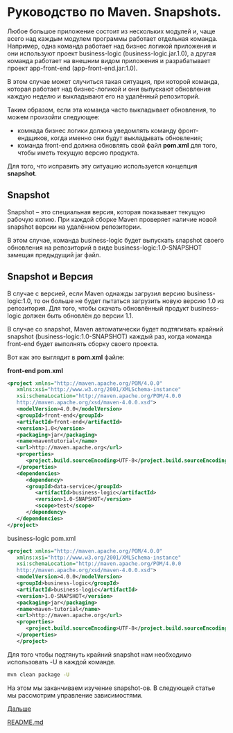 # Руководство по Maven. Snapshots.

Любое большое приложение состоит из нескольких модулей и, чаще всего над каждым модулем программы работает отдельная команда. Например, одна команда работает над бизнес логикой приложения и они используют проект business-logic (business-logic.jar.1.0), а другая команда работает на внешним видом приложения и разрабатывает проект app-front-end (app-front-end.jar:1.0).

В этом случае может случиться такая ситуация, при которой команда, которая работает над бизнес-логикой и они выпускают обновления каждую неделю и выкладывают его на удалённый репозиторий.

Таким образом, если эта команда часто выкладывает обновления, то можем произойти следующее:
- комнада бизнес логики должна уведомлять команду фронт-ендщиков, когда именно они будут выкладывать обновления;
- команда front-end должна обновлять свой файл **pom.xml** для того, чтобы иметь текущую версию продукта.

Для того, что исправить эту ситуацию используется концепция **snapshot**.

## Snapshot

Snapshot – это специальная версия, которая показывает текущую рабочую копию. При каждой сборке Maven проверяет наличие новой snapshot версии на удалённом репозитории.

В этом случае, команда business-logic будет выпускать snapshot своего обновления на репозиторий в виде business-logic:1.0-SNAPSHOT замещая предыдущий jar файл.

## Snapshot и Версия

В случае с версией, если Maven однажды загрузил версию business-logic:1.0, то он больше не будет пытаться загрузить новую версию 1.0 из репозитория. Для того, чтобы скачать обновлённый продукт business-logic должен быть обновлён до версии 1.1.

В случае со snapshot, Maven автоматически будет подтягивать крайний snapshot (business-logic:1.0-SNAPSHOT) каждый раз, когда команда front-end будет выполнять сборку своего проекта.

Вот как это выглядит в **pom.xml** файле:

**front-end pom.xml**

```xml
<project xmlns="http://maven.apache.org/POM/4.0.0" 
   xmlns:xsi="http://www.w3.org/2001/XMLSchema-instance"
   xsi:schemaLocation="http://maven.apache.org/POM/4.0.0 
   http://maven.apache.org/xsd/maven-4.0.0.xsd">
   <modelVersion>4.0.0</modelVersion>
   <groupId>front-end</groupId>
   <artifactId>front-end</artifactId>
   <version>1.0</version>
   <packaging>jar</packaging>
   <name>maventutorial</name>
   <url>http://maven.apache.org</url>
   <properties>
      <project.build.sourceEncoding>UTF-8</project.build.sourceEncoding>
   </properties>
   <dependencies>
      <dependency>
      <groupId>data-service</groupId>
         <artifactId>business-logic</artifactId>
         <version>1.0-SNAPSHOT</version>
         <scope>test</scope>
      </dependency>
   </dependencies>
</project>
```

business-logic pom.xml

```xml
<project xmlns="http://maven.apache.org/POM/4.0.0" 
   xmlns:xsi="http://www.w3.org/2001/XMLSchema-instance"
   xsi:schemaLocation="http://maven.apache.org/POM/4.0.0 
   http://maven.apache.org/xsd/maven-4.0.0.xsd">
   <modelVersion>4.0.0</modelVersion>
   <groupId>business-logic</groupId>
   <artifactId>business-logic</artifactId>
   <version>1.0-SNAPSHOT</version>
   <packaging>jar</packaging>
   <name>maven-tutorial</name>
   <url>http://maven.apache.org</url>
   <properties>
      <project.build.sourceEncoding>UTF-8</project.build.sourceEncoding>
   </properties>
   </project>
```

Для того чтобы подтянуть крайний snapshot нам необходимо использовать -U в каждой команде.

```sh
mvn clean package -U
```
На этом мы заканчиваем изучение snapshot-ов.
В следующей статье мы рассмотрим управление зависимостями.

[Дальше](build-automation.md)

[README.md](../../README.md)